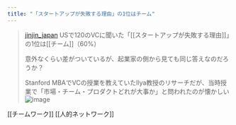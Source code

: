 ```yaml
---
title: "「スタートアップが失敗する理由」の1位はチーム"
---
```


> [jinjin_japan](https://twitter.com/jinjin_japan/status/1769911670380626113/photo/1) USで120のVCに聞いた「[[スタートアップが失敗する理由]]」の1位は[[チーム]]（60%）
>
>  意外なくらい差がついているが、起業家の側から見ても同じ答えなのだろうか？
>
>  Stanford MBAでVCの授業を教えていたIlya教授のリサーチだが、当時授業で「市場・チーム・プロダクトどれが大事か」と問われたのが懐かしい
>  ![image](https://gyazo.com/2dae9bdefa03c0a350e6169ede07ac98/thumb/1000)

[[チームワーク]]
[[人的ネットワーク]]
